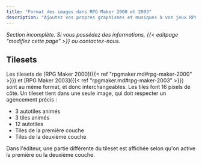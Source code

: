 ```yaml
---
title: "Format des images dans RPG Maker 2000 et 2003"
description: "Ajoutez vos propres graphismes et musiques à vos jeux RPG Maker. Suivez notre guide pour importer vos fichiers dans le bon format."
---
```


*Section incomplète. Si vous possédez des informations, {{< editpage "modifiez cette page" >}} ou contactez-nous.*

## Tilesets

Les tilesets de [RPG Maker 2000]({{< ref "rpgmaker.md#rpg-maker-2000" >}}) et [RPG Maker 2003]({{< ref "rpgmaker.md#rpg-maker-2003" >}}) sont au même format, et donc interchangeables. Les tiles font 16 pixels de côté. Un tileset tient dans une seule image, qui doit respecter un agencement précis :

* 3 autotiles animés
* 3 tiles animés
* 12 autotiles
* Tiles de la première couche
* Tiles de la deuxième couche

Dans l'éditeur, une partie différente du tileset est affichée selon qu'on active la première ou la deuxième couche.
